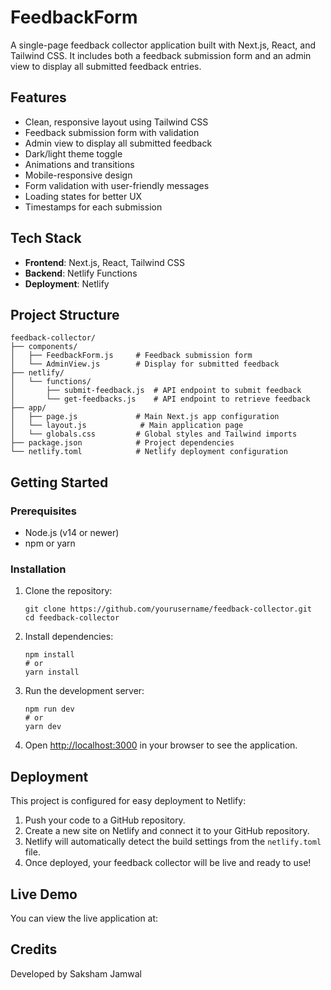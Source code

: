 # FeedbackForm

A single-page feedback collector application built with Next.js, React, and Tailwind CSS. It includes both a feedback submission form and an admin view to display all submitted feedback entries.

## Features

- Clean, responsive layout using Tailwind CSS
- Feedback submission form with validation
- Admin view to display all submitted feedback
- Dark/light theme toggle
- Animations and transitions
- Mobile-responsive design
- Form validation with user-friendly messages
- Loading states for better UX
- Timestamps for each submission

## Tech Stack

- **Frontend**: Next.js, React, Tailwind CSS
- **Backend**: Netlify Functions
- **Deployment**: Netlify

## Project Structure

```
feedback-collector/
├── components/
│   ├── FeedbackForm.js     # Feedback submission form
│   └── AdminView.js        # Display for submitted feedback
├── netlify/
│   └── functions/
│       ├── submit-feedback.js  # API endpoint to submit feedback
│       └── get-feedbacks.js    # API endpoint to retrieve feedback
├── app/
│   ├── page.js             # Main Next.js app configuration
│   └── layout.js            # Main application page
│   └── globals.css         # Global styles and Tailwind imports
├── package.json            # Project dependencies
└── netlify.toml            # Netlify deployment configuration
```

## Getting Started

### Prerequisites

- Node.js (v14 or newer)
- npm or yarn

### Installation

1. Clone the repository:
   ```
   git clone https://github.com/yourusername/feedback-collector.git
   cd feedback-collector
   ```

2. Install dependencies:
   ```
   npm install
   # or
   yarn install
   ```

3. Run the development server:
   ```
   npm run dev
   # or
   yarn dev
   ```

4. Open [http://localhost:3000](http://localhost:3000) in your browser to see the application.

## Deployment

This project is configured for easy deployment to Netlify:

1. Push your code to a GitHub repository.
2. Create a new site on Netlify and connect it to your GitHub repository.
3. Netlify will automatically detect the build settings from the `netlify.toml` file.
4. Once deployed, your feedback collector will be live and ready to use!

## Live Demo

You can view the live application at: 

## Credits

Developed by Saksham Jamwal
